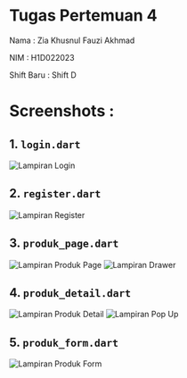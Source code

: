 # Tugas Pertemuan 4
Nama       : Zia Khusnul Fauzi Akhmad

NIM        : H1D022023

Shift Baru : Shift D

# Screenshots : 
## 1. `login.dart`
![Lampiran Login](login.png)

## 2. `register.dart`
![Lampiran Register](register.png)

## 3. `produk_page.dart`
![Lampiran Produk Page](produkpage.png)
![Lampiran Drawer](drawer.png)

## 4. `produk_detail.dart`
![Lampiran Produk Detail](detailproduk.png)
![Lampiran Pop Up](popup.png)

## 5. `produk_form.dart`
![Lampiran Produk Form](formproduk.png)